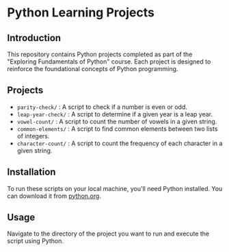 # Python Learning Projects

## Introduction
This repository contains Python projects completed as part of the "Exploring Fundamentals of Python" course. Each project is designed to reinforce the foundational concepts of Python programming.

## Projects
- `parity-check/` : A script to check if a number is even or odd.
- `leap-year-check/` : A script to determine if a given year is a leap year.
- `vowel-count/` : A script to count the number of vowels in a given string.
- `common-elements/` : A script to find common elements between two lists of integers.
- `character-count/` : A script to count the frequency of each character in a given string.

## Installation
To run these scripts on your local machine, you'll need Python installed. You can download it from [python.org](https://www.python.org/).

## Usage
Navigate to the directory of the project you want to run and execute the script using Python.
